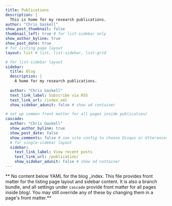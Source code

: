 ```yaml
---
title: Publications
description: |
  This is home for my research publications.
author: "Chris Gaskell"
show_post_thumbnail: false
thumbnail_left: true # for list-sidebar only
show_author_byline: true
show_post_date: true
# for listing page layout
layout: list # list, list-sidebar, list-grid

# for list-sidebar layout
sidebar: 
  title: Blog
  description: |
    A home for my research publications.
    
  author: "Chris Gaskell"
  text_link_label: Subscribe via RSS
  text_link_url: /index.xml
  show_sidebar_adunit: false # show ad container

# set up common front matter for all pages inside publication/
cascade:
  author: "Chris Gaskell"
  show_author_byline: true
  show_post_date: false
  show_comments: false # see site config to choose Disqus or Utterances
  # for single-sidebar layout
  sidebar:
    text_link_label: View recent posts
    text_link_url: /publication/
    show_sidebar_adunit: false # show ad container
---
```


** No content below YAML for the blog _index. This file provides front matter for the listing page layout and sidebar content. It is also a branch bundle, and all settings under `cascade` provide front matter for all pages inside blog/. You may still override any of these by changing them in a page's front matter.**
